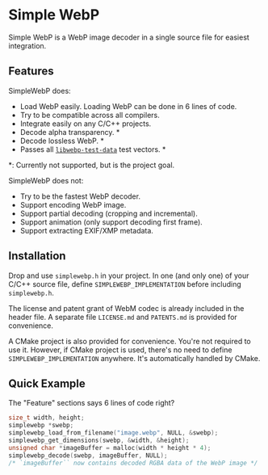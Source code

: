 Simple WebP
=====

Simple WebP is a WebP image decoder in a single source file for easiest integration.

Features
-----

SimpleWebP does:
* Load WebP easily. Loading WebP can be done in 6 lines of code.
* Try to be compatible across all compilers.
* Integrate easily on any C/C++ projects.
* Decode alpha transparency. *
* Decode lossless WebP. *
* Passes all [`libwebp-test-data`](https://chromium.googlesource.com/webm/libwebp-test-data) test vectors. *

\*: Currently not supported, but is the project goal.

SimpleWebP does not:
* Try to be the fastest WebP decoder.
* Support encoding WebP image.
* Support partial decoding (cropping and incremental).
* Support animation (only support decoding first frame).
* Support extracting EXIF/XMP metadata.

Installation
-----

Drop and use `simplewebp.h` in your project. In one (and only one) of your C/C++ source file, define
`SIMPLEWEBP_IMPLEMENTATION` before including `simplewebp.h`.

The license and patent grant of WebM codec is already included in the header file. A separate file `LICENSE.md` and `PATENTS.md` is provided for convenience.

A CMake project is also provided for convenience. You're not required to use it. However, if CMake project is used, there's no need to define `SIMPLEWEBP_IMPLEMENTATION` anywhere. It's automatically handled by CMake.

Quick Example
-----

The "Feature" sections says 6 lines of code right?

```c
size_t width, height;
simplewebp *swebp;
simplewebp_load_from_filename("image.webp", NULL, &swebp);
simplewebp_get_dimensions(swebp, &width, &height);
unsigned char *imageBuffer = malloc(width * height * 4);
simplewebp_decode(swebp, imageBuffer, NULL);
/* `imageBuffer`` now contains decoded RGBA data of the WebP image */
```
